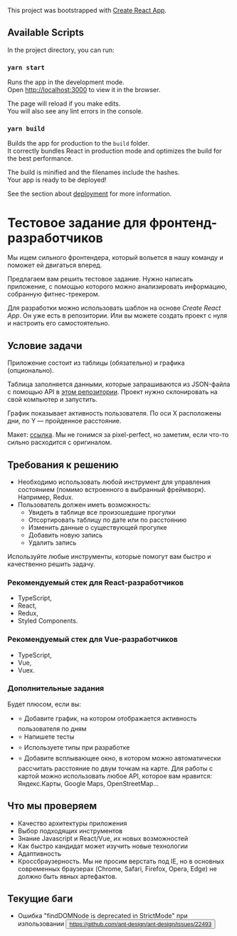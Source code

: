 This project was bootstrapped with [Create React App](https://github.com/facebook/create-react-app).

## Available Scripts

In the project directory, you can run:

### `yarn start`

Runs the app in the development mode.<br />
Open [http://localhost:3000](http://localhost:3000) to view it in the browser.

The page will reload if you make edits.<br />
You will also see any lint errors in the console.

### `yarn build`

Builds the app for production to the `build` folder.<br />
It correctly bundles React in production mode and optimizes the build for the best performance.

The build is minified and the filenames include the hashes.<br />
Your app is ready to be deployed!

See the section about [deployment](https://facebook.github.io/create-react-app/docs/deployment) for more information.




# Тестовое задание для фронтенд-разработчиков

Мы ищем сильного фронтендера, который вольется в нашу команду и поможет ей двигаться вперед.

Предлагаем вам решить тестовое задание. Нужно написать приложение, с помощью которого можно анализировать информацию, собранную фитнес-трекером.

Для разработки можно использовать шаблон на основе *Create React App*. Он уже есть в репозитории. Или вы можете создать проект с нуля и настроить его самостоятельно. 

## Условие задачи

Приложение состоит из таблицы (обязательно) и графика (опционально).

Таблица заполняется данными, которые запрашиваются из JSON-файла с помощью API в [этом репозитории](https://github.com/itrevolution-perm/test-task-api). Проект нужно склонировать на свой компьютер и запустить.

График показывает активность пользователя. По оси X расположены дни, по Y — пройденное расстояние.

Макет: [ссылка](https://www.figma.com/file/LHQfVGPTQ7gNrx4jk46asl/Artboard1?node-id=0%3A1). Мы не гонимся за pixel-perfect, но заметим, если что-то сильно расходится с оригиналом.

## Требования к решению

- Необходимо использовать любой инструмент для управления состоянием (помимо встроенного в выбранный фреймворк). Например, Redux.
- Пользователь должен иметь возможность:
  - Увидеть в таблице все произошедшие прогулки
  - Отсортировать таблицу по дате или по расстоянию
  - Изменить данные о существующей прогулке
  - Добавить новую запись
  - Удалить запись

Используйте любые инструменты, которые помогут вам быстро и качественно решить задачу.

### Рекомендуемый стек для React-разработчиков
 - TypeScript, 
 - React, 
 - Redux, 
 - Styled Components.
 
### Рекомендуемый стек для Vue-разработчиков
 - TypeScript, 
 - Vue, 
 - Vuex. 

### Дополнительные задания

Будет плюсом, если вы:

- ⭐ Добавите график, на котором отображается активность пользователя по дням
- ⭐ Напишете тесты
- ⭐ Используете типы при разработке
- ⭐ Добавите всплывающее окно, в котором можно автоматически рассчитать расстояние по двум точкам на карте. Для работы с картой можно использовать любое API, которое вам нравится: Яндекс.Карты, Google Maps, OpenStreetMap...

## Что мы проверяем

- Качество архитектуры приложения
- Выбор подходящих инструментов
- Знание Javascript и React/Vue, их новых возможностей
- Как быстро кандидат может изучить новые технологии
- Адаптивность
- Кроссбраузерность. Мы не просим верстать под IE, но в основных современных браузерах (Chrome, Safari, Firefox, Opera, Edge) не должно быть явных артефактов.


## Текущие баги 

- Ошибка "findDOMNode is deprecated in StrictMode" при изпользовании <Button>
https://github.com/ant-design/ant-design/issues/22493